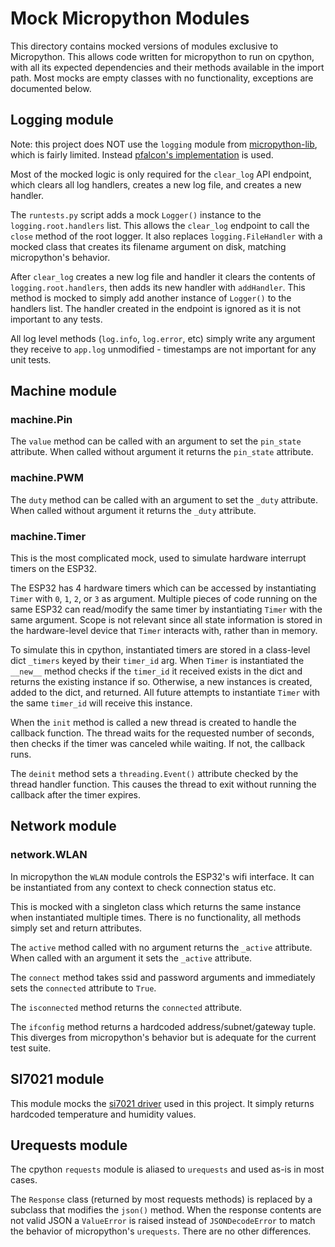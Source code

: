 # Mock Micropython Modules

This directory contains mocked versions of modules exclusive to Micropython. This allows code written for micropython to run on cpython, with all its expected dependencies and their methods available in the import path. Most mocks are empty classes with no functionality, exceptions are documented below.

## Logging module

Note: this project does NOT use the `logging` module from [micropython-lib](https://github.com/micropython/micropython-lib/tree/c113611765278b2fc8dcf8b2f2c3513b35a69b39), which is fairly limited. Instead [pfalcon's implementation](https://github.com/pfalcon/pycopy-lib/blob/master/logging/logging/__init__.py) is used.

Most of the mocked logic is only required for the `clear_log` API endpoint, which clears all log handlers, creates a new log file, and creates a new handler.

The `runtests.py` script adds a mock `Logger()` instance to the `logging.root.handlers` list. This allows the `clear_log` endpoint to call the `close` method of the root logger. It also replaces `logging.FileHandler` with a mocked class that creates its filename argument on disk, matching micropython's behavior.

After `clear_log` creates a new log file and handler it clears the contents of `logging.root.handlers`, then adds its new handler with `addHandler`. This method is mocked to simply add another instance of `Logger()` to the handlers list. The handler created in the endpoint is ignored as it is not important to any tests.

All log level methods (`log.info`, `log.error`, etc) simply write any argument they receive to `app.log` unmodified - timestamps are not important for any unit tests.

## Machine module

### machine.Pin

The `value` method can be called with an argument to set the `pin_state` attribute. When called without argument it returns the `pin_state` attribute.

### machine.PWM

The `duty` method can be called with an argument to set the `_duty` attribute. When called without argument it returns the `_duty` attribute.

### machine.Timer

This is the most complicated mock, used to simulate hardware interrupt timers on the ESP32.

The ESP32 has 4 hardware timers which can be accessed by instantiating `Timer` with `0`, `1`, `2`, or `3` as argument. Multiple pieces of code running on the same ESP32 can read/modify the same timer by instantiating `Timer` with the same argument. Scope is not relevant since all state information is stored in the hardware-level device that `Timer` interacts with, rather than in memory.

To simulate this in cpython, instantiated timers are stored in a class-level dict `_timers` keyed by their `timer_id` arg. When `Timer` is instantiated the `__new__` method checks if the `timer_id` it received exists in the dict and returns the existing instance if so. Otherwise, a new instances is created, added to the dict, and returned. All future attempts to instantiate `Timer` with the same `timer_id` will receive this instance.

When the `init` method is called a new thread is created to handle the callback function. The thread waits for the requested number of seconds, then checks if the timer was canceled while waiting. If not, the callback runs.

The `deinit` method sets a `threading.Event()` attribute checked by the thread handler function. This causes the thread to exit without running the callback after the timer expires.

## Network module

### network.WLAN

In micropython the `WLAN` module controls the ESP32's wifi interface. It can be instantiated from any context to check connection status etc.

This is mocked with a singleton class which returns the same instance when instantiated multiple times. There is no functionality, all methods simply set and return attributes.

The `active` method called with no argument returns the `_active` attribute. When called with an argument it sets the `_active` attribute.

The `connect` method takes ssid and password arguments and immediately sets the `connected` attribute to `True`.

The `isconnected` method returns the `connected` attribute.

The `ifconfig` method returns a hardcoded address/subnet/gateway tuple. This diverges from micropython's behavior but is adequate for the current test suite.

## SI7021 module

This module mocks the [si7021 driver](https://github.com/chrisbalmer/micropython-si7021) used in this project. It simply returns hardcoded temperature and humidity values.


## Urequests module

The cpython `requests` module is aliased to `urequests` and used as-is in most cases.

The `Response` class (returned by most requests methods) is replaced by a subclass that modifies the `json()` method. When the response contents are not valid JSON a `ValueError` is raised instead of `JSONDecodeError` to match the behavior of micropython's `urequests`. There are no other differences.
